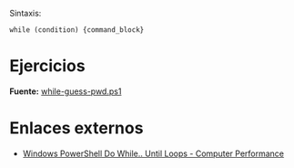 Sintaxis:

```
while (condition) {command_block}
```

# Ejercicios

**Fuente:** [while-guess-pwd.ps1](/src/sintaxis/bucles/while/while-guess-pwd.ps1)

# Enlaces externos

* [Windows PowerShell Do While.. Until Loops - Computer Performance](http://www.computerperformance.co.uk/powershell/powershell_loops_do_while.htm)